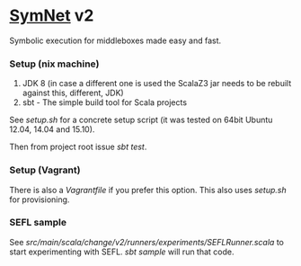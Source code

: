 [SymNet][symnet] v2
=========

Symbolic execution for middleboxes made easy and fast.

### Setup (nix machine)

1. JDK 8 (in case a different one is used the ScalaZ3 jar needs to be rebuilt against this, different, JDK)
2. sbt - The simple build tool for Scala projects

See _setup.sh_ for a concrete setup script (it was tested on 64bit Ubuntu 12.04, 14.04 and 15.10).        

Then from project root issue _sbt test_.

### Setup (Vagrant)

There is also a _Vagrantfile_ if you prefer this option. This also uses _setup.sh_ for provisioning.

### SEFL sample

See _src/main/scala/change/v2/runners/experiments/SEFLRunner.scala_ to start experimenting with SEFL. _sbt sample_ will run that code.

[symnet]: http://nets.cs.pub.ro/~costin/files/symnet-techreport.pdf 

